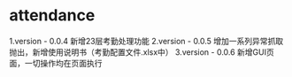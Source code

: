 # attendance
1.version - 0.0.4
    新增23层考勤处理功能
2.version - 0.0.5
    增加一系列异常抓取抛出，新增使用说明书（考勤配置文件.xlsx中）
3.version - 0.0.6
    新增GUI页面，一切操作均在页面执行
